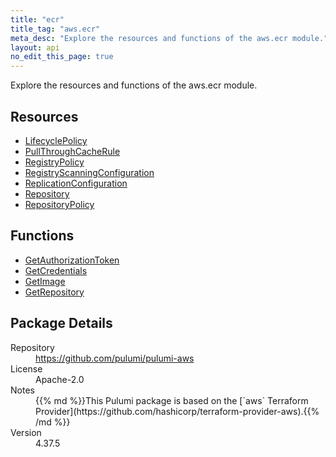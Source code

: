 ```yaml
---
title: "ecr"
title_tag: "aws.ecr"
meta_desc: "Explore the resources and functions of the aws.ecr module."
layout: api
no_edit_this_page: true
---
```


<!-- WARNING: this file was generated by Pulumi Docs Generator. -->
<!-- Do not edit by hand unless you're certain you know what you are doing! -->

Explore the resources and functions of the aws.ecr module.

<h2 id="resources">Resources</h2>
<ul class="api">
    <li><a href="lifecyclepolicy" title="LifecyclePolicy"><span class="api-symbol api-symbol--resource"></span>LifecyclePolicy</a></li>
    <li><a href="pullthroughcacherule" title="PullThroughCacheRule"><span class="api-symbol api-symbol--resource"></span>PullThroughCacheRule</a></li>
    <li><a href="registrypolicy" title="RegistryPolicy"><span class="api-symbol api-symbol--resource"></span>RegistryPolicy</a></li>
    <li><a href="registryscanningconfiguration" title="RegistryScanningConfiguration"><span class="api-symbol api-symbol--resource"></span>RegistryScanningConfiguration</a></li>
    <li><a href="replicationconfiguration" title="ReplicationConfiguration"><span class="api-symbol api-symbol--resource"></span>ReplicationConfiguration</a></li>
    <li><a href="repository" title="Repository"><span class="api-symbol api-symbol--resource"></span>Repository</a></li>
    <li><a href="repositorypolicy" title="RepositoryPolicy"><span class="api-symbol api-symbol--resource"></span>RepositoryPolicy</a></li>
</ul>

<h2 id="functions">Functions</h2>
<ul class="api">
    <li><a href="getauthorizationtoken" title="GetAuthorizationToken"><span class="api-symbol api-symbol--function"></span>GetAuthorizationToken</a></li>
    <li><a href="getcredentials" title="GetCredentials"><span class="api-symbol api-symbol--function"></span>GetCredentials</a></li>
    <li><a href="getimage" title="GetImage"><span class="api-symbol api-symbol--function"></span>GetImage</a></li>
    <li><a href="getrepository" title="GetRepository"><span class="api-symbol api-symbol--function"></span>GetRepository</a></li>
</ul>

<h2 id="package-details">Package Details</h2>
<dl class="package-details">
	<dt>Repository</dt>
	<dd><a href="https://github.com/pulumi/pulumi-aws">https://github.com/pulumi/pulumi-aws</a></dd>
	<dt>License</dt>
	<dd>Apache-2.0</dd>
	<dt>Notes</dt>
	<dd>{{% md %}}This Pulumi package is based on the [`aws` Terraform Provider](https://github.com/hashicorp/terraform-provider-aws).{{% /md %}}</dd>
	<dt>Version</dt>
	<dd>4.37.5</dd>
</dl>


